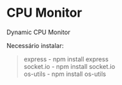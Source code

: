 # CPU Monitor

Dynamic CPU Monitor<br>

Necessário instalar:<br>
  >express - npm install express<br>
  >socket.io - npm install socket.io<br>
  >os-utils - npm install os-utils<br>
 
  

